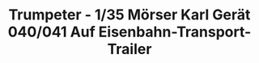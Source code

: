 ---
layout: product
title: "Trumpeter - 1/35 Mörser Karl Gerät 040/041 Auf Eisenbahn-Transport-Trailer"
price: "14500" 
desc: "N/A"
img_path: "/assets/img/TRU00209.webp"
brand: "N/A"
available: false
special_offer: false
new: false
soon: false
cat: "010000"
subcat: "013400"
subsubcat: "0N/A"
sifra: "TRU00209"
popular: false
spec: false
---